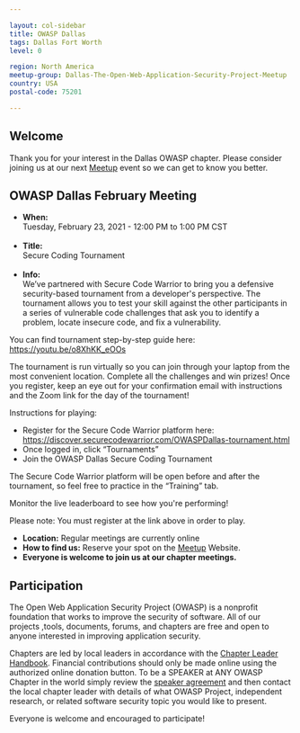 ```yaml
---

layout: col-sidebar
title: OWASP Dallas
tags: Dallas Fort Worth
level: 0

region: North America
meetup-group: Dallas-The-Open-Web-Application-Security-Project-Meetup
country: USA
postal-code: 75201

---
```


## Welcome
Thank you for your interest in the Dallas OWASP chapter. Please consider joining us at our next [Meetup](https://www.meetup.com/Dallas-The-Open-Web-Application-Security-Project-Meetup/) event so we can get to know you better.

## OWASP Dallas February Meeting
- <b>When:</b><br> Tuesday, February 23, 2021 - 12:00 PM to 1:00 PM CST<br><br>
- <b>Title:</b><br> Secure Coding Tournament<br><br>
- <b>Info:</b><br> 
We’ve partnered with Secure Code Warrior to bring you a defensive security-based tournament from a developer's perspective. The tournament allows you to test your skill against the other participants in a series of vulnerable code challenges that ask you to identify a problem, locate insecure code, and fix a vulnerability.

You can find tournament step-by-step guide here: https://youtu.be/o8XhKK_eOOs

The tournament is run virtually so you can join through your laptop from the most convenient location. Complete all the challenges and win prizes! Once you register, keep an eye out for your confirmation email with instructions and the Zoom link for the day of the tournament!

Instructions for playing:
 - Register for the Secure Code Warrior platform here: https://discover.securecodewarrior.com/OWASPDallas-tournament.html
 - Once logged in, click “Tournaments”
 - Join the OWASP Dallas Secure Coding Tournament

The Secure Code Warrior platform will be open before and after the tournament, so feel free to practice in the “Training” tab.

Monitor the live leaderboard to see how you're performing!

Please note: You must register at the link above in order to play.

- <b>Location:</b>  Regular meetings are currently online<br> 
- <b>How to find us:</b>  Reserve your spot on the [Meetup](https://www.meetup.com/Dallas-The-Open-Web-Application-Security-Project-Meetup/) Website.<br> 
- <b>Everyone is welcome to join us at our chapter meetings.</b><br> 

## Participation
The Open Web Application Security Project (OWASP) is a nonprofit foundation that works to improve the security of software. All of our projects ,tools, documents, forums, and chapters are free and open to anyone interested in improving application security. 

Chapters are led by local leaders in accordance with the [Chapter Leader Handbook](/www-policy/rules-of-procedure/chapter-handbook). Financial contributions should only be made online using the authorized online donation button. To be a SPEAKER at ANY OWASP Chapter in the world simply review the [speaker agreement](/www-policy/speaker-agreement) and then contact the local chapter leader with details of what OWASP Project, independent research, or related software security topic you would like to present.

Everyone is welcome and encouraged to participate!

